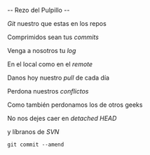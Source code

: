 -- Rezo del Pulpillo -- *Git* nuestro que estas en los reposComprimidos sean tus *commits*Venga a nosotros tu *log* En el local como en el *remote*Danos hoy nuestro *pull* de cada día  Perdona nuestros *conflictos* Como también perdonamos los de otros geeks No nos dejes caer en *detached HEAD*  y líbranos de *SVN* `git commit --amend`